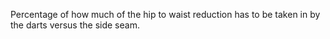 Percentage of how much of the hip to waist reduction has to be taken in by the darts versus the side seam.